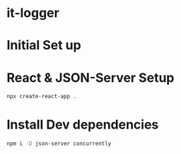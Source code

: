 # it-logger

# Initial Set up

# React & JSON-Server Setup

```zsh
npx create-react-app .
```

# Install Dev dependencies

```zsh
npm i -D json-server concurrently
```

